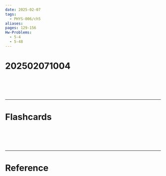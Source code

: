 ```yaml
---
date: 2025-02-07
tags:
  - PHYS-006/ch5
aliases: 
pages: 129-156
Hw-Problems:
  - 5-4
  - 5-48
---
```

# 202502071004


# ‌
---
# Flashcards


# ‌
---
# Reference
